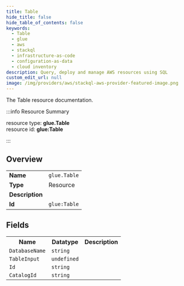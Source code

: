 ```yaml
---
title: Table
hide_title: false
hide_table_of_contents: false
keywords:
  - Table
  - glue
  - aws
  - stackql
  - infrastructure-as-code
  - configuration-as-data
  - cloud inventory
description: Query, deploy and manage AWS resources using SQL
custom_edit_url: null
image: /img/providers/aws/stackql-aws-provider-featured-image.png
---
```

The Table resource documentation.

:::info Resource Summary

<div class="row">
<div class="providerDocColumn">
<span>resource type:&nbsp;<b>glue.Table</b></span><br />
<span>resource id:&nbsp;<b>glue:Table</b></span><br />
</div>
</div>

:::

## Overview
<table><tbody>
<tr><td><b>Name</b></td><td><code>glue.Table</code></td></tr>
<tr><td><b>Type</b></td><td>Resource</td></tr>
<tr><td><b>Description</b></td><td></td></tr>
<tr><td><b>Id</b></td><td><code>glue:Table</code></td></tr>
</tbody></table>

## Fields
<table><tbody>
<tr><th>Name</th><th>Datatype</th><th>Description</th></tr>
<tr><td><code>DatabaseName</code></td><td><code>string</code></td><td></td></tr><tr><td><code>TableInput</code></td><td><code>undefined</code></td><td></td></tr><tr><td><code>Id</code></td><td><code>string</code></td><td></td></tr><tr><td><code>CatalogId</code></td><td><code>string</code></td><td></td></tr>
</tbody></table>
